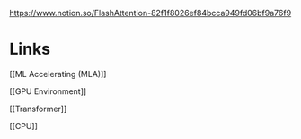 
https://www.notion.so/FlashAttention-82f1f8026ef84bcca949fd06bf9a76f9

# Links

[[ML Accelerating (MLA)]]

[[GPU Environment]]

[[Transformer]]

[[CPU]]